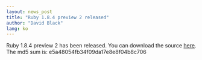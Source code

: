 ```yaml
---
layout: news_post
title: "Ruby 1.8.4 preview 2 released"
author: "David Black"
lang: ko
---
```


Ruby 1.8.4 preview 2 has been released. You can download the source
[here][1]. The md5 sum is: e5a48054fb34f09da17e8e8f04b8c706



[1]: ftp://ftp.ruby-lang.org/pub/ruby/1.8/ruby-1.8.4-preview2.tar.gz 
